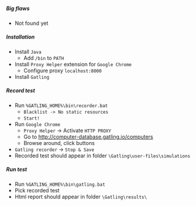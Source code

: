 ##### Big flaws
* Not found yet

##### Installation
* Install `Java`
    * Add `/bin` to `PATH`
* Install `Proxy Helper` extension for `Google Chrome`
    * Configure proxy `localhost:8000`
* Install `Gatling`

##### Record test
* Run `%GATLING_HOME%\bin\recorder.bat`
    * `Blacklist -> No static resources`
    * `Start!`
* Run `Google Chrome` 
    * `Proxy Helper` -> Activate `HTTP PROXY` 
    * Go to http://computer-database.gatling.io/computers
    * Browse around, click buttons
* `Gatling recorder` -> `Stop & Save`
* Recorded test should appear in folder `\Gatling\user-files\simulations`

##### Run test
* Run `%GATLING_HOME%\bin\gatling.bat`
* Pick recorded test
* Html report should appear in folder `\Gatling\results\`
